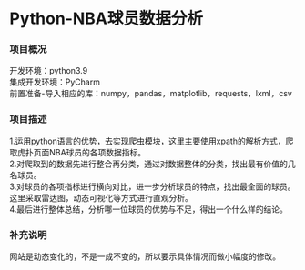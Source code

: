 # Python-NBA球员数据分析
### 项目概况
开发环境：python3.9  
集成开发环境：PyCharm  
前置准备-导入相应的库：numpy，pandas，matplotlib，requests，lxml，csv  
### 项目描述
1.运用python语言的优势，去实现爬虫模块，这里主要使用xpath的解析方式，爬取虎扑页面NBA球员的各项数据指标。  
2.对爬取到的数据先进行整合再分类，通过对数据整体的分类，找出最有价值的几名球员。  
3.对球员的各项指标进行横向对比，进一步分析球员的特点，找出最全面的球员。这里采取雷达图，动态可视化等方式进行直观分析。  
4.最后进行整体总结，分析哪一位球员的优势与不足，得出一个什么样的结论。  
###  补充说明
网站是动态变化的，不是一成不变的，所以要示具体情况而做小幅度的修改。
